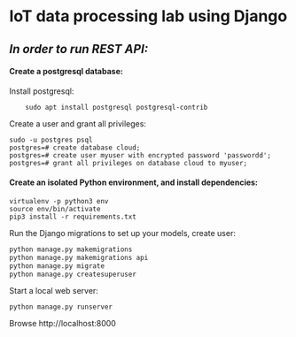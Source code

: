 
# IoT data processing lab using Django
<h2><i><b>In order to run REST API:</i></b></h2>
<h4>Create a postgresql database:</h4>

Install postgresql:

```
    sudo apt install postgresql postgresql-contrib
```
Create a user and grant all privileges:
```
sudo -u postgres psql
postgres=# create database cloud;
postgres=# create user myuser with encrypted password 'passwordd';
postgres=# grant all privileges on database cloud to myuser;
```

<h4>Create an isolated Python environment, and install dependencies:</h4>

```
virtualenv -p python3 env
source env/bin/activate
pip3 install -r requirements.txt
```
Run the Django migrations to set up your models, create user:
```python
python manage.py makemigrations
python manage.py makemigrations api
python manage.py migrate
python manage.py createsuperuser
```
Start a local web server:
```
python manage.py runserver
```
Browse http://localhost:8000
